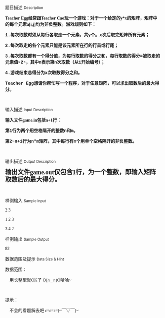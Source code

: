 <div class="panel panel-default">
<div class="area-title">
<span>
题目描述
<small>Description</small>
</span></div>
<div class="panel-body">

<p style=""><span style="font-family: impact, chicago;"><strong><span style="font-family: impact, chicago;">Teacher Egg</span></strong><strong><span style="font-family: impact, chicago;">经常跟</span></strong><strong><span style="font-family: impact, chicago;">Teacher Cao</span></strong><strong><span style="font-family: impact, chicago;">玩一个游戏：对于一个给定的</span></strong><strong><span style="font-family: impact, chicago;">y*x</span></strong><strong><span style="font-family: impact, chicago;">的矩阵，矩阵中的每个元素</span></strong><strong><span style="font-family: impact, chicago;">a[i,j]</span></strong><strong><span style="font-family: impact, chicago;">均为非负整数。游戏规则如下：</span></strong></span></p><p style=""><span style="font-family: impact, chicago;"><strong><span style="font-family: 'Courier New';">1.</span></strong><strong><span style="">每次取数时须从每行各取走一个元素，共</span></strong><strong><span style="font-family: 'Courier New';">y</span></strong><strong><span style="">个。</span></strong><strong><span style="font-family: 'Courier New';">x</span></strong><strong><span style="">次后取完矩阵所有元素；</span></strong></span></p><p style=""><span style="font-family: impact, chicago;"><strong><span style="font-family: 'Courier New';">2.</span></strong><strong><span style="">每次取走的各个元素只能是该元素所在行的行首或行尾；</span></strong></span></p><p style=""><span style="font-family: impact, chicago;"><strong><span style="font-family: 'Courier New';">3.</span></strong><strong><span style="">每次取数都有一个得分值，为每行取数的得分之和，每行取数的得分</span></strong><strong><span style="font-family: 'Courier New';">=</span></strong><strong><span style="">被取走的元素值×</span></strong><strong><span style="font-family: 'Courier New';">2ⁿ</span></strong><strong><span style="">，其中</span></strong><strong><span style="font-family: 'Courier New';">n</span></strong><strong><span style="">表示第</span></strong><strong><span style="font-family: 'Courier New';">n</span></strong><strong><span style="">次取数（从</span></strong><strong><span style="font-family: 'Courier New';">1</span></strong><strong><span style="">开始编号）；</span></strong></span></p><p style=""><span style="font-family: impact, chicago;"><strong><span style="font-family: 'Courier New';">4.</span></strong><strong><span style="">游戏结束总得分为</span></strong><strong><span style="font-family: 'Courier New';">x</span></strong><strong><span style="">次取数得分之和。</span></strong></span></p><p style=""><span style="font-family: impact, chicago;"><strong><span style="font-family: 'Courier New';"><strong style=""><span style="font-family: 'Courier New';">Teacher Egg</span></strong></span></strong><strong><span style="">想请你帮忙写一个程序，对于任意矩阵，可以求出取数后的最大得分。</span></strong></span></p><p><br></p>

</div>
</div>

<div class="panel panel-default">
<div class="area-title">
<span>
输入描述
<small>Input Description</small>
</span></div>
<div class="panel-body">
<p style=""><span style="font-family: impact, chicago;"><strong><span style="font-family: impact, chicago;">输入文件</span></strong><strong><span style="font-family: impact, chicago;">game.in</span></strong><strong><span style="font-family: impact, chicago;">包括</span></strong><strong><span style="font-family: impact, chicago;">n+1</span></strong><strong><span style="font-family: impact, chicago;">行：</span></strong></span></p><p style=""><span style="font-family: impact, chicago;"><strong><span style="">第</span></strong><strong><span style="font-family: 'Courier New';">1</span></strong><strong><span style="">行为两个用空格隔开的整数</span></strong><strong><span style="font-family: 'Courier New';">n</span></strong><strong><span style="">和</span></strong><strong><span style="font-family: 'Courier New';">m</span></strong><strong><span style="">。</span></strong></span></p><p style=""><span style="font-family: impact, chicago;"><strong><span style="">第</span></strong><strong><span style="font-family: 'Courier New';">2~n+1</span></strong><strong><span style="">行为</span></strong><strong><span style="font-family: 'Courier New';">n*m</span></strong><strong><span style="">矩阵，其中每行有</span></strong><strong><span style="font-family: 'Courier New';">m</span></strong><strong><span style="">个用单个空格隔开的非负整数。</span></strong></span></p><p><br></p>

</div>
</div>
<div  class="panel panel-default">
<div class="area-title">
<span>
输出描述
<small>Output Description</small>
</span></div>
<div class="panel-body">

<p style="line-height:24px"><span style="font-family: impact, chicago; font-size: 20px;"><strong><span style="font-family: impact, chicago;">输出文件</span></strong><strong><span style="font-family: impact, chicago;">game.out</span></strong><strong><span style="font-family: impact, chicago;">仅包含</span></strong><strong><span style="font-family: impact, chicago;">1</span></strong><strong><span style="font-family: impact, chicago;">行，为一个整数，即输入矩阵取数后的最大得分。</span></strong></span></p><p><br/></p>

</div>
</div>


<div class="panel panel-default">
<div class="area-title">
<span>
样例输入
<small>Sample Input</small>
</span></div>
<div class="panel-body">
<p><span style="font-family: impact, chicago;">2 3<br></span></p><p><span style="font-family: impact, chicago;">1 2 3</span></p><p><span style="font-family: impact, chicago;">3 4 2</span><span style="font-family: impact, chicago;"></span></p>

</div>
</div>

<div class="panel panel-default">
<div class="area-title">
<span>
样例输出
<small>Sample Output</small>
</span></div>
<div class="panel-body">
<p><span style="font-family: impact, chicago;">82</span></p>

</div>
</div>

<div class="panel panel-default">
<div class="area-title">
<span>
数据范围及提示
<small>Data Size & Hint</small>
</span></div>
<div class="panel-body">
<p><span style="font-family: impact, chicago;">数据范围：</span></p><p><span style="font-family: impact, chicago;">    用长整型就OK了 O(∩_∩)O哈哈~</span></p><p><span style="font-family: impact, chicago;"><br></span></p><p><span style="font-family: impact, chicago;">提示：</span></p><p><span style="font-family: impact, chicago;">    不会的看题解去吧 ε=ε=ε=(~￣▽￣)~</span></p>
</div>
</div>